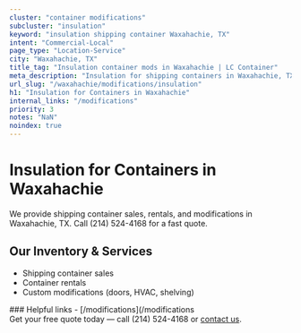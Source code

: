 ```yaml
---
cluster: "container modifications"
subcluster: "insulation"
keyword: "insulation shipping container Waxahachie, TX"
intent: "Commercial-Local"
page_type: "Location-Service"
city: "Waxahachie, TX"
title_tag: "Insulation container mods in Waxahachie | LC Container"
meta_description: "Insulation for shipping containers in Waxahachie, TX. Local fabrication & pro install. LC Container — Since 2003. Get a quote."
url_slug: "/waxahachie/modifications/insulation"
h1: "Insulation for Containers in Waxahachie"
internal_links: "/modifications"
priority: 3
notes: "NaN"
noindex: true
---
```


# Insulation for Containers in Waxahachie

We provide shipping container sales, rentals, and modifications in Waxahachie, TX. Call (214) 524-4168 for a fast quote.

## Our Inventory & Services
- Shipping container sales
- Container rentals
- Custom modifications (doors, HVAC, shelving)

<div data-section="internal-links">
### Helpful links
- [/modifications](/modifications
</div>

<div data-section="cta">
Get your free quote today — call (214) 524-4168 or <a href="/contact">contact us</a>.
</div>

<script type="application/ld+json">{"@context":"https://schema.org","@type":"FAQPage","mainEntity":[{"@type":"Question","name":"How much does delivery cost in Waxahachie, TX?","acceptedAnswer":{"@type":"Answer","text":"Delivery costs vary by distance and container size. Most deliveries in Waxahachie, TX range from $150-$300. Call (214) 524-4168 for an exact quote based on your specific location."}},{"@type":"Question","name":"Do you offer financing or payment plans?","acceptedAnswer":{"@type":"Answer","text":"We accept major credit cards, checks, and can discuss commercial terms for bulk purchases. Call (214) 524-4168 to discuss options."}},{"@type":"Question","name":"Can you customize containers in Waxahachie, TX?","acceptedAnswer":{"@type":"Answer","text":"Yes — we perform modifications like doors, HVAC, insulation, and shelving. Request a custom quote at (214) 524-4168 or via our contact form."}}]}</script>
